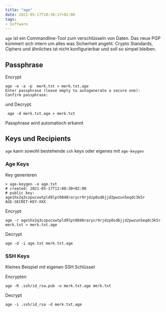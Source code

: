 ```yaml
---
title: "age"
date: 2021-05-17T10:30:17+02:00
tags:
- Software
---
```


`age` ist ein Commandline-Tool zum verschlüsseln von Daten. Das neue PGP
kümmert sich intern um alles was Sicherheit angeht. Crypto Standards, Ciphers
und ähnliches ist nicht konfigurierbar und soll so simpel bleiben.

<!--more-->

## Passphrase

Encrypt

    age -e -a -p  merk.txt > merk.txt.age
    Enter passphrase (leave empty to autogenerate a secure one):
    Confirm passphrase:

und Decrypt.

     age -d merk.txt.age > merk.txt

Passphrase wird automatisch erkannt

## Keys und Recipients

`age` kann sowohl bestehende `ssh` keys oder eigenes mit `age-keygen`

### Age Keys

Key generieren

    > age-keygen -o age.txt
    # created: 2021-05-17T12:00:30+02:00
    # public key: age1hx2q3czpucxwtpld9lpt0848rarycr9rjdzp0sd6jjd2pwzun5eqdc3k5r
    AGE-SECRET-KEY-XXX

Encrypt

    age -r age1hx2q3czpucxwtpld9lpt0848rarycr9rjdzp0sd6jjd2pwzun5eqdc3k5r merk.txt > merk.txt.age

Decrypt

    age -d -i age.txt merk.txt.age


### SSH Keys

Kleines Beispiel mit eigenen SSH Schlüssel

Encrypten

    age -R .ssh/id_rsa.pub -o merk.txt.age merk.txt

Decrypt

    age -i .ssh/id_rsa -d merk.txt.age
